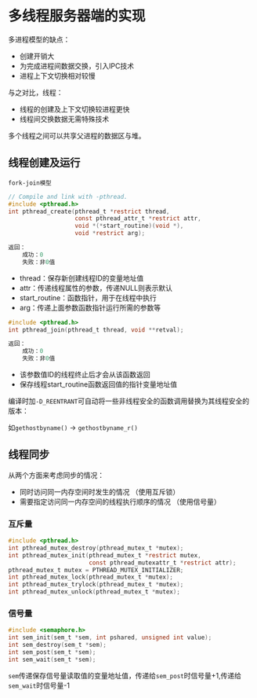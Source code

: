 # 多线程服务器端的实现

多进程模型的缺点：

- 创建开销大
- 为完成进程间数据交换，引入IPC技术
- 进程上下文切换相对较慢

与之对比，线程：

- 线程的创建及上下文切换较进程更快
- 线程间交换数据无需特殊技术

多个线程之间可以共享父进程的数据区与堆。

## 线程创建及运行

`fork-join模型`

```c
// Compile and link with -pthread.
#include <pthread.h>
int pthread_create(pthread_t *restrict thread,
                   const pthread_attr_t *restrict attr,
                   void *(*start_routine)(void *),
                   void *restrict arg);

返回：
    成功：0
    失败：非0值
```

- thread：保存新创建线程ID的变量地址值
- attr：传递线程属性的参数，传递NULL则表示默认
- start_routine：函数指针，用于在线程中执行
- arg：传递上面参数函数指针运行所需的参数等

```c
#include <pthread.h>
int pthread_join(pthread_t thread, void **retval);

返回：
    成功：0
    失败：非0值
```

- 该参数值ID的线程终止后才会从该函数返回
- 保存线程start_routine函数返回值的指针变量地址值

编译时加`-D_REENTRANT`可自动将一些非线程安全的函数调用替换为其线程安全的版本：

如`gethostbyname()` -> `gethostbyname_r()`

## 线程同步

从两个方面来考虑同步的情况：

- 同时访问同一内存空间时发生的情况 （使用互斥锁）
- 需要指定访问同一内存空间的线程执行顺序的情况 （使用信号量）

### 互斥量

```c
#include <pthread.h>
int pthread_mutex_destroy(pthread_mutex_t *mutex);
int pthread_mutex_init(pthread_mutex_t *restrict mutex,
                       const pthread_mutexattr_t *restrict attr);
pthread_mutex_t mutex = PTHREAD_MUTEX_INITIALIZER;
int pthread_mutex_lock(pthread_mutex_t *mutex);
int pthread_mutex_trylock(pthread_mutex_t *mutex);
int pthread_mutex_unlock(pthread_mutex_t *mutex);
```

### 信号量

```c
#include <semaphore.h>
int sem_init(sem_t *sem, int pshared, unsigned int value);
int sem_destroy(sem_t *sem);
int sem_post(sem_t *sem);
int sem_wait(sem_t *sem);
```

`sem`传递保存信号量读取值的变量地址值，传递给`sem_post`时信号量+1,传递给`sem_wait`时信号量-1
